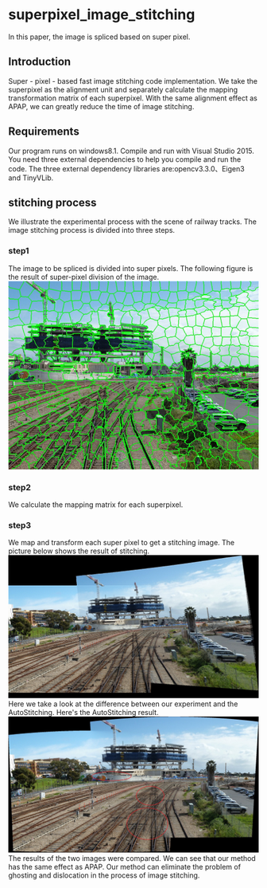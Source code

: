 # superpixel_image_stitching
In this paper, the image is spliced based on super pixel.
## Introduction
Super - pixel - based fast image stitching code implementation. We take the superpixel as the alignment unit and separately calculate the mapping transformation matrix of each superpixel. With the same alignment effect as APAP, we can greatly reduce the time of image stitching.<br>
## Requirements
Our program runs on windows8.1. Compile and run with Visual Studio 2015. You need three external dependencies to help you compile and run the code. The three external dependency libraries are:opencv3.3.0、Eigen3 and TinyVLib.<br>
## stitching process
We illustrate the experimental process with the scene of railway tracks. The image stitching process is divided into three steps.
### step1
The image to be spliced is divided into super pixels. The following figure is the result of super-pixel division of the image.<br>
![](https://github.com/GenaWang/superpixel_image_stitching/raw/master/image_show/railtrackMBS_out.jpg)
<br>
### step2
We calculate the mapping matrix for each superpixel.<br>
### step3
We map and transform each super pixel to get a stitching image. The picture below shows the result of stitching.<br>
![](https://github.com/GenaWang/superpixel_image_stitching/raw/master/image_show/railtrack_ours.jpg)
<br>
Here we take a look at the difference between our experiment and the AutoStitching. Here's the AutoStitching result.<br>
![](https://github.com/GenaWang/superpixel_image_stitching/raw/master/image_show/railtrack_AutoStitchMarked.jpg)
<br>
The results of the two images were compared. We can see that our method has the same effect as APAP. Our method can eliminate the problem of ghosting and dislocation in the process of image stitching.
